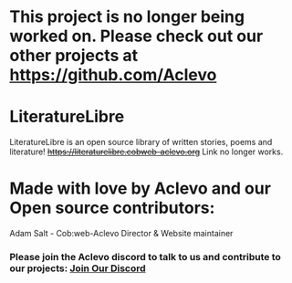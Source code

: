 # This project is no longer being worked on. Please check out our other projects at https://github.com/Aclevo

# LiteratureLibre
LiteratureLibre is an open source library of written stories, poems and literature!
~~https://literaturelibre.cobweb-aclevo.org~~ Link no longer works.

# Made with love by Aclevo and our Open source contributors:

Adam Salt - Cob:web-Aclevo Director & Website maintainer

### Please join the Aclevo discord to talk to us and contribute to our projects: **[Join Our Discord](https://discord.gg/C6QVUKnJRq)**
